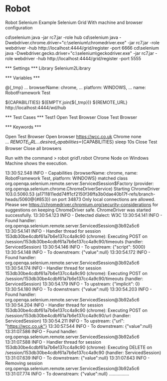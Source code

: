 # Robot
Robot Selenium Example
Selenium Grid
 With machine and browser configuration

cd\selenium
java -jar rc7.jar -role hub
cd\selenium
java -Dwebdriver.chrome.driver="c:\selenium\chromedriver.exe" -jar rc7.jar -role webdriver -hub http://localhost:4444/grid/register -port 6666
cd\selenium
java -Dwebdriver.gecko.driver="c:\selenium\geckodriver.exe" -jar rc7.jar -role webdriver -hub http://localhost:4444/grid/register -port 5555


 *** Settings ***
Library  Selenium2Library
 
*** Variables ***
 
@{_tmp}
    ...  browserName: chrome,
    ...  platform: WINDOWS,
    ...  name: RobotFramework Test
  
${CAPABILITIES}     ${EMPTY.join(${_tmp})}
${REMOTE_URL}       http://localhost:4444/wd/hub
  
*** Test Cases ***
 Test1 
      Open Test Browser
      Close Test Browser

*** Keywords ***
 
Open Test Browser
    Open browser  https://wcc.co.uk   Chrome   none   
    ...  ${REMOTE_URL}   
    ...  desired_capabilities=${CAPABILITIES}
    sleep         10s
Close Test Browser
    Close all browsers
    
    
    
 
 

Run with the command >	 robot grid1.robot
Chrome Node on Windows Machine shows the execution.

 
13:30:52.548 INFO - Capabilities {browserName: chrome, name: RobotFramework Test, platform: WINDOWS} matched class org.openqa.selenium.remote.server.ServicedSession$Factory (provider: org.openqa.selenium.chrome.ChromeDriverService)
Starting ChromeDriver 103.0.5060.53 (a1711811edd74ff1cf2150f36ffa3b0dae40b17f-refs/branch-heads/5060@{#853}) on port 34873
Only local connections are allowed.
Please see https://chromedriver.chromium.org/security-considerations for suggestions on keeping ChromeDriver safe.
ChromeDriver was started successfully.
13:30:54.123 INFO - Detected dialect: W3C
13:30:54.141 INFO - Found handler: org.openqa.selenium.remote.server.ServicedSession@3b92a5c6
13:30:54.141 INFO - Handler thread for session 153db30be4cdbf61a7b6e137cc4a9c90 (chrome): Executing POST on /session/153db30be4cdbf61a7b6e137cc4a9c90/timeouts (handler: ServicedSession)
13:30:54.146 INFO - To upstream: {"script": 5000}
13:30:54.148 INFO - To downstream: {"value":null}
13:30:54.172 INFO - Found handler: org.openqa.selenium.remote.server.ServicedSession@3b92a5c6
13:30:54.174 INFO - Handler thread for session 153db30be4cdbf61a7b6e137cc4a9c90 (chrome): Executing POST on /session/153db30be4cdbf61a7b6e137cc4a9c90/timeouts (handler: ServicedSession)
13:30:54.179 INFO - To upstream: {"implicit": 0}
13:30:54.180 INFO - To downstream: {"value":null}
13:30:54.203 INFO - Found handler: org.openqa.selenium.remote.server.ServicedSession@3b92a5c6
13:30:54.204 INFO - Handler thread for session 153db30be4cdbf61a7b6e137cc4a9c90 (chrome): Executing POST on /session/153db30be4cdbf61a7b6e137cc4a9c90/url (handler: ServicedSession)
13:30:54.211 INFO - To upstream: {"url": "https://wcc.co.uk"}
13:30:57.544 INFO - To downstream: {"value":null}
13:31:07.586 INFO - Found handler: org.openqa.selenium.remote.server.ServicedSession@3b92a5c6
13:31:07.588 INFO - Handler thread for session 153db30be4cdbf61a7b6e137cc4a9c90 (chrome): Executing DELETE on /session/153db30be4cdbf61a7b6e137cc4a9c90 (handler: ServicedSession)
13:31:07.639 INFO - To downstream: {"value":null}
13:31:07.643 INFO - Removing session org.openqa.selenium.remote.server.ServicedSession@3b92a5c6
13:31:07.774 INFO - To downstream: {"value":null}
................







 

 



